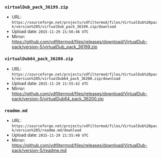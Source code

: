 ### `virtualDub_pack_36199.zip`

- URL: `https://sourceforge.net/projects/vdfiltermod/files/VirtualDub%20pack/version%205/virtualDub_pack_36199.zip/download`
- Upload date: `2015-11-29 21:56:46 UTC`
- Mirror: https://github.com/vdfiltermod/files/releases/download/VirtualDub-pack/version-5/virtualDub_pack_36199.zip


### `virtualDub64_pack_36200.zip`

- URL: `https://sourceforge.net/projects/vdfiltermod/files/VirtualDub%20pack/version%205/virtualDub64_pack_36200.zip/download`
- Upload date: `2015-11-29 21:55:42 UTC`
- Mirror: https://github.com/vdfiltermod/files/releases/download/VirtualDub-pack/version-5/virtualDub64_pack_36200.zip


### `readme.md`

- URL: `https://sourceforge.net/projects/vdfiltermod/files/VirtualDub%20pack/version%205/readme.md/download`
- Upload date: `2015-11-29 21:55:40 UTC`
- Mirror: https://github.com/vdfiltermod/files/releases/download/VirtualDub-pack/version-5/readme.md
